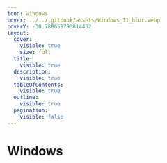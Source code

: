 ```yaml
---
icon: windows
cover: ../../.gitbook/assets/Windows_11_blur.webp
coverY: -30.788659793814432
layout:
  cover:
    visible: true
    size: full
  title:
    visible: true
  description:
    visible: true
  tableOfContents:
    visible: true
  outline:
    visible: true
  pagination:
    visible: false
---
```


# Windows

